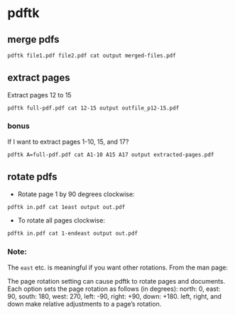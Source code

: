 # pdftk
## merge pdfs
```bash
pdftk file1.pdf file2.pdf cat output merged-files.pdf
```

## extract pages
Extract pages 12 to 15

```bash
pdftk full-pdf.pdf cat 12-15 output outfile_p12-15.pdf
```

### bonus
If I want to extract pages 1-10, 15, and 17?
```bash
pdftk A=full-pdf.pdf cat A1-10 A15 A17 output extracted-pages.pdf
```

## rotate pdfs
- Rotate page 1 by 90 degrees clockwise:

```bash
pdftk in.pdf cat 1east output out.pdf
```

- To rotate all pages clockwise:
```bash
pdftk in.pdf cat 1-endeast output out.pdf
```
### Note:
The `east` etc. is meaningful if you want other rotations. From the man page:

The page rotation setting can cause pdftk to rotate pages and documents. Each option sets the page rotation as follows (in degrees): north: 0, east: 90, south: 180, west: 270, left: -90, right: +90, down: +180. left, right, and down make relative adjustments to a page’s rotation.
